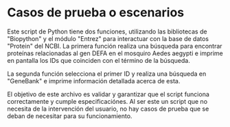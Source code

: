 # Casos de prueba o escenarios

 Este script de Python tiene dos funciones, utilizando las bibliotecas
 de "Biopython" y el módulo "Entrez" para interactuar con la base de 
 datos "Protein" del NCBI. La primera función realiza una búsqueda para 
 encontrar proteínas relacionadas al gen DEFA en el mosquiro Aedes aegypti
 e imprime en pantalla los IDs que coinciden con el término de la búsqueda.

 La segunda función selecciona el primer ID y realiza una búsqueda en 
 "GeneBank" e imprime información detallada acerca de esta.

El objetivo de este archivo es validar y garantizar que el script funciona correctamente y cumple especificaciónes. 
Al ser este un script que no necesita de la intervención del usuario, no hay casos de prueba que se deban de necesitar para su funcionamiento.
